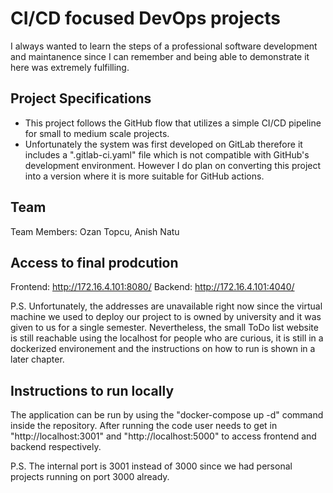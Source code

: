 # CI/CD focused DevOps projects
I always wanted to learn the steps of a professional software development and maintanence since I can remember and being able to demonstrate it here was extremely fulfilling.

##  Project Specifications
- This project follows the GitHub flow that utilizes a simple CI/CD pipeline for small to medium scale projects.
- Unfortunately the system was first developed on GitLab therefore it includes a ".gitlab-ci.yaml" file which is not compatible with GitHub's development environment. However I do plan on converting this project into a version where it is more suitable for GitHub actions.

## Team
Team Members: Ozan Topcu, Anish Natu

## Access to final prodcution
Frontend: http://172.16.4.101:8080/
Backend: http://172.16.4.101:4040/

P.S. Unfortunately, the addresses are unavailable right now since the virtual machine we used to deploy our project to is owned by university and it was given to us for a single semester. Nevertheless, the small ToDo list website is still reachable using the localhost for people who are curious, it is still in a dockerized environement and the instructions on how to run is shown in a later chapter.

## Instructions to run locally
The application can be run by using the "docker-compose up -d" command inside the repository. After running the code user needs to get in "http://localhost:3001" and "http://localhost:5000" to access frontend and backend respectively.

P.S. The internal port is 3001 instead of 3000 since we had personal projects running on port 3000 already.
